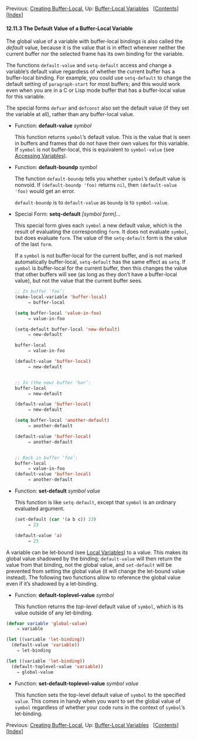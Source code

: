 

Previous: [Creating Buffer-Local](Creating-Buffer_002dLocal.html), Up: [Buffer-Local Variables](Buffer_002dLocal-Variables.html)   \[[Contents](index.html#SEC_Contents "Table of contents")]\[[Index](Index.html "Index")]

#### 12.11.3 The Default Value of a Buffer-Local Variable

The global value of a variable with buffer-local bindings is also called the *default* value, because it is the value that is in effect whenever neither the current buffer nor the selected frame has its own binding for the variable.

The functions `default-value` and `setq-default` access and change a variable’s default value regardless of whether the current buffer has a buffer-local binding. For example, you could use `setq-default` to change the default setting of `paragraph-start` for most buffers; and this would work even when you are in a C or Lisp mode buffer that has a buffer-local value for this variable.

The special forms `defvar` and `defconst` also set the default value (if they set the variable at all), rather than any buffer-local value.

*   Function: **default-value** *symbol*

    This function returns `symbol`’s default value. This is the value that is seen in buffers and frames that do not have their own values for this variable. If `symbol` is not buffer-local, this is equivalent to `symbol-value` (see [Accessing Variables](Accessing-Variables.html)).

<!---->

*   Function: **default-boundp** *symbol*

    The function `default-boundp` tells you whether `symbol`’s default value is nonvoid. If `(default-boundp 'foo)` returns `nil`, then `(default-value 'foo)` would get an error.

    `default-boundp` is to `default-value` as `boundp` is to `symbol-value`.

<!---->

*   Special Form: **setq-default** *\[symbol form]…*

    This special form gives each `symbol` a new default value, which is the result of evaluating the corresponding `form`. It does not evaluate `symbol`, but does evaluate `form`. The value of the `setq-default` form is the value of the last `form`.

    If a `symbol` is not buffer-local for the current buffer, and is not marked automatically buffer-local, `setq-default` has the same effect as `setq`. If `symbol` is buffer-local for the current buffer, then this changes the value that other buffers will see (as long as they don’t have a buffer-local value), but not the value that the current buffer sees.

    ```lisp
    ;; In buffer ‘foo’:
    (make-local-variable 'buffer-local)
         ⇒ buffer-local
    ```

    ```lisp
    (setq buffer-local 'value-in-foo)
         ⇒ value-in-foo
    ```

    ```lisp
    (setq-default buffer-local 'new-default)
         ⇒ new-default
    ```

    ```lisp
    buffer-local
         ⇒ value-in-foo
    ```

    ```lisp
    (default-value 'buffer-local)
         ⇒ new-default
    ```

    ```lisp
    ```

    ```lisp
    ;; In (the new) buffer ‘bar’:
    buffer-local
         ⇒ new-default
    ```

    ```lisp
    (default-value 'buffer-local)
         ⇒ new-default
    ```

    ```lisp
    (setq buffer-local 'another-default)
         ⇒ another-default
    ```

    ```lisp
    (default-value 'buffer-local)
         ⇒ another-default
    ```

    ```lisp
    ```

    ```lisp
    ;; Back in buffer ‘foo’:
    buffer-local
         ⇒ value-in-foo
    (default-value 'buffer-local)
         ⇒ another-default
    ```

<!---->

*   Function: **set-default** *symbol value*

    This function is like `setq-default`, except that `symbol` is an ordinary evaluated argument.

    ```lisp
    (set-default (car '(a b c)) 23)
         ⇒ 23
    ```

    ```lisp
    (default-value 'a)
         ⇒ 23
    ```

A variable can be let-bound (see [Local Variables](Local-Variables.html)) to a value. This makes its global value shadowed by the binding; `default-value` will then return the value from that binding, not the global value, and `set-default` will be prevented from setting the global value (it will change the let-bound value instead). The following two functions allow to reference the global value even if it’s shadowed by a let-binding.

*   Function: **default-toplevel-value** *symbol*

    This function returns the *top-level* default value of `symbol`, which is its value outside of any let-binding.

```lisp
(defvar variable 'global-value)
    ⇒ variable
```

```lisp
(let ((variable 'let-binding))
  (default-value 'variable))
    ⇒ let-binding
```

```lisp
(let ((variable 'let-binding))
  (default-toplevel-value 'variable))
    ⇒ global-value
```

*   Function: **set-default-toplevel-value** *symbol value*

    This function sets the top-level default value of `symbol` to the specified `value`. This comes in handy when you want to set the global value of `symbol` regardless of whether your code runs in the context of `symbol`’s let-binding.

Previous: [Creating Buffer-Local](Creating-Buffer_002dLocal.html), Up: [Buffer-Local Variables](Buffer_002dLocal-Variables.html)   \[[Contents](index.html#SEC_Contents "Table of contents")]\[[Index](Index.html "Index")]
